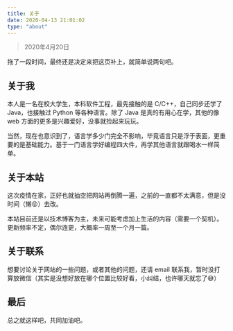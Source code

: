 ```yaml
---
title: 关于
date: 2020-04-13 21:01:02
type: "about"
---
```


> 2020年4月20日

拖了一段时间，最终还是决定来把这页补上，就简单说两句吧。

## 关于我

本人是一名在校大学生，本科软件工程，最先接触的是 C/C++，自己同步还学了 Java，也接触过 Python 等各种语言。除了 Java 是真的有用心在学，其他的像 web 方面的更多是兴趣爱好，没事就捡起来玩玩。

当然，现在也意识到了，语言学多少门完全不影响，毕竟语言只是浮于表面，更重要的是基础能力。基于一门语言学好编程四大件，再学其他语言就跟喝水一样简单。

## 关于本站

这次疫情在家，正好也就抽空把网站再倒腾一遍，之前的一直都不太满意，但是没时间（懒😝）去改。

本站目前还是以技术博客为主，未来可能考虑加上生活的内容（需要一个契机）。更新频率不定，偶尔连更，大概率一周至一个月一篇。

## 关于联系

想要讨论关于网站的一些问题，或者其他的问题，还请 email 联系我，暂时没打算放微信（其实是没想好放在哪个位置比较好看，小纠结，也许哪天就忘了😅）

## 最后

总之就这样吧，共同加油吧。
